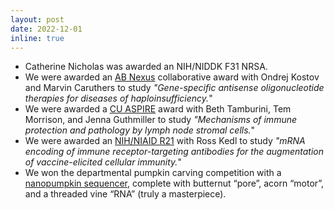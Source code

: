 ```yaml
---
layout: post
date: 2022-12-01
inline: true
---
```


- Catherine Nicholas was awarded an NIH/NIDDK F31 NRSA.
- We were awarded an [AB Nexus](https://www.cu.edu/ab-nexus/ab-nexus-grant-awardees) collaborative award with Ondrej Kostov and Marvin Caruthers to study *"Gene-specific antisense oligonucleotide therapies for diseases of haploinsufficiency.*"
- We were awarded a [CU ASPIRE](https://research.cuanschutz.edu/research-ppg/cu-anschutz-som-programmatic-incubator-for-research-(cu-aspire)-program) award with Beth Tamburini, Tem Morrison, and Jenna Guthmiller to study *"Mechanisms of immune protection and pathology by lymph node stromal cells.*"
- We were awarded an [NIH/NIAID R21](https://reporter.nih.gov/search/RzmDYkaaM0qOb3JTwvzbLw/project-details/10508093) with Ross Kedl to study *"mRNA encoding of immune receptor-targeting antibodies for the augmentation of vaccine-elicited cellular immunity.*"
- We won the departmental pumpkin carving competition with a [nanopumpkin sequencer](https://twitter.com/jayhesselberth/status/1581013613036204033), complete with butternut “pore”, acorn “motor”, and a threaded vine “RNA” (truly a masterpiece).